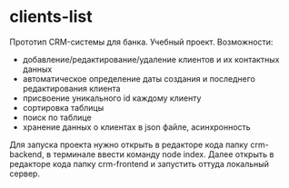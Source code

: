 # clients-list

Прототип CRM-системы для банка. Учебный проект. 
Возможности:
- добавление/редактирование/удаление клиентов и их контактных данных
- автоматическое определение даты создания и последнего редактирования клиента
- присвоение уникального id каждому клиенту
- сортировка таблицы
- поиск по таблице
- хранение данных о клиентах в json файле, асинхронность

Для запуска проекта нужно открыть в редакторе кода папку crm-backend, в терминале ввести команду node index.
Далее открыть в редакторе кода папку crm-frontend и запустить оттуда локальный сервер.
